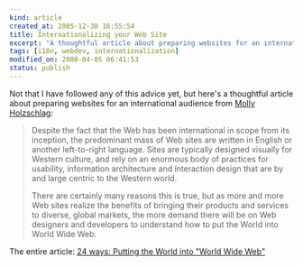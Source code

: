 ```yaml
--- 
kind: article
created_at: 2005-12-30 16:55:54
title: Internationalizing your Web Site
excerpt: "A thoughtful article about preparing websites for an international audience."
tags: [i18n, webdev, internationalization]
modified_on: 2008-04-05 06:41:53
status: publish
---
```


Not that I have followed any of this advice yet, but here's a thoughtful article about preparing websites for an international audience from <a href="http://www.molly.com">Molly Holzschlag</a>:

<blockquote class="large">Despite the fact that the Web has been international in scope from its inception, the predominant mass of Web sites are written in English or another left-to-right language. Sites are typically designed visually for Western culture, and rely on an enormous body of practices for usability, information architecture and interaction design that are by and large centric to the Western world.

There are certainly many reasons this is true, but as more and more Web sites realize the benefits of bringing their products and services to diverse, global markets, the more demand there will be on Web designers and developers to understand how to put the World into World Wide Web.</blockquote>

The entire article:
<a href="http://24ways.org/advent/putting-the-world-into-world-wide-web">24 ways: Putting the World into "World Wide Web"</a>
